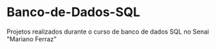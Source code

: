 # Banco-de-Dados-SQL
Projetos realizados durante o curso de banco de dados SQL no Senai "Mariano Ferraz"
